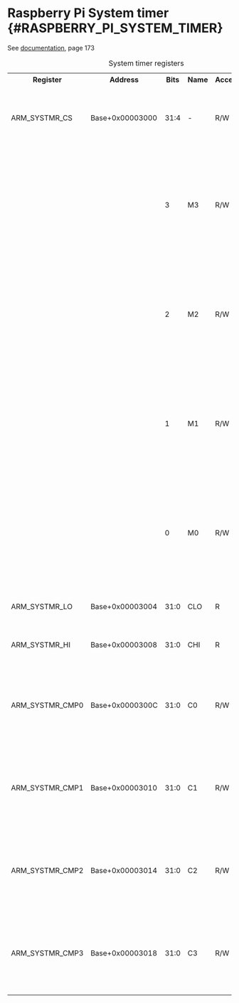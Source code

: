 # Raspberry Pi System timer {#RASPBERRY_PI_SYSTEM_TIMER}

See [documentation](pdf/bcm2837-peripherals.pdf), page 173

<table>
<caption id="System_timer_registers">System timer registers</caption>
<tr><th>Register       <th>Address        <th>Bits<th>Name<th>Access<td>Meaning</tr>
<tr><td>ARM_SYSTMR_CS  <td>Base+0x00003000<td>31:4<td>-   <td>R/W   <td>Reserved, write as 0, read as don't care. Reset level: 0</tr>
<tr><td>               <td>               <td>3   <td>M3  <td>R/W   <td>System Timer Match 3. Timer match since last cleared (0 = no match 1 = match). Reset level: 0</tr>
<tr><td>               <td>               <td>2   <td>M2  <td>R/W   <td>System Timer Match 2. Timer match since last cleared (0 = no match 1 = match). Reset level: 0</tr>
<tr><td>               <td>               <td>1   <td>M1  <td>R/W   <td>System Timer Match 1. Timer match since last cleared (0 = no match 1 = match). Reset level: 0</tr>
<tr><td>               <td>               <td>0   <td>M0  <td>R/W   <td>System Timer Match 0. Timer match since last cleared (0 = no match 1 = match). Reset level: 0</tr>
<tr><td>ARM_SYSTMR_LO  <td>Base+0x00003004<td>31:0<td>CLO <td>R     <td>Free running timer low 32 bits</tr>
<tr><td>ARM_SYSTMR_HI  <td>Base+0x00003008<td>31:0<td>CHI <td>R     <td>Free running timer high 32 bits</tr>
<tr><td>ARM_SYSTMR_CMP0<td>Base+0x0000300C<td>31:0<td>C0  <td>R/W   <td>Time match value 0, will match when low 32 bits are equal to value.</tr>
<tr><td>ARM_SYSTMR_CMP1<td>Base+0x00003010<td>31:0<td>C1  <td>R/W   <td>Time match value 1, will match when low 32 bits are equal to value.</tr>
<tr><td>ARM_SYSTMR_CMP2<td>Base+0x00003014<td>31:0<td>C2  <td>R/W   <td>Time match value 2, will match when low 32 bits are equal to value.</tr>
<tr><td>ARM_SYSTMR_CMP3<td>Base+0x00003018<td>31:0<td>C3  <td>R/W   <td>Time match value 3, will match when low 32 bits are equal to value.</tr>
</table>
